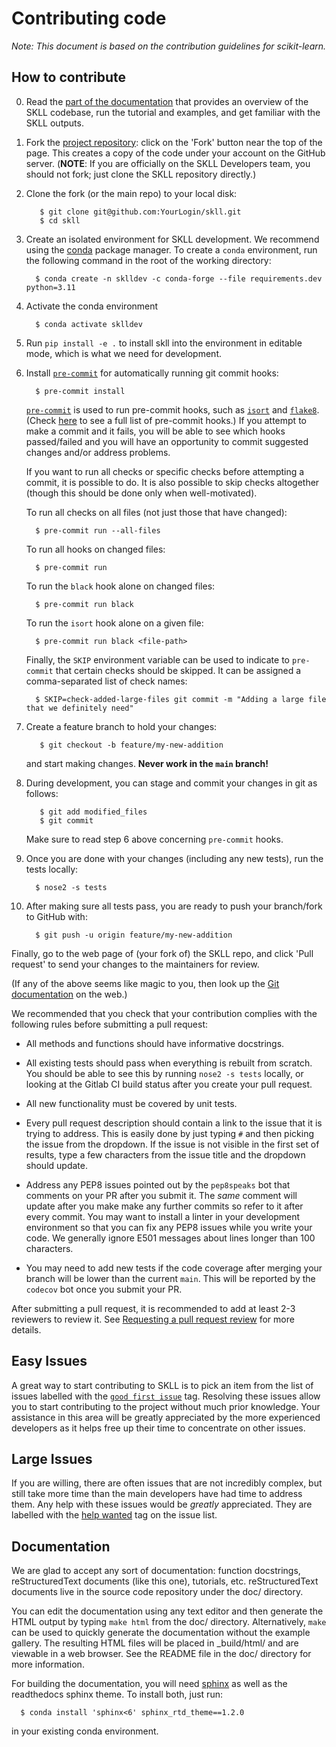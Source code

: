 
Contributing code
=================

*Note: This document is based on the contribution guidelines for scikit-learn.*

How to contribute
-----------------

0. Read the [part of the documentation](https://skll.readthedocs.io/en/latest/contributing.html) that provides an overview of the SKLL codebase, run the tutorial and examples, and get familiar with the SKLL outputs.

1. Fork the [project repository](http://github.com/EducationalTestingService/skll/): click on the 'Fork' button near the top of the page. This creates
   a copy of the code under your account on the GitHub server. (**NOTE**: If you are officially on the SKLL Developers team, you should not fork; just clone the SKLL repository directly.)

2. Clone the fork (or the main repo) to your local disk:

          $ git clone git@github.com:YourLogin/skll.git
          $ cd skll

3. Create an isolated environment for SKLL development. We recommend using the [conda](https://conda.io/en/latest/) package manager. To create a `conda` environment, run the following command in the root of the working directory:

         $ conda create -n sklldev -c conda-forge --file requirements.dev python=3.11

4. Activate the conda environment

         $ conda activate sklldev

5. Run `pip install -e .` to install skll into the environment in editable mode,
   which is what we need for development.

6. Install [`pre-commit`](https://pre-commit.com/) for automatically running git commit hooks:

         $ pre-commit install

   [`pre-commit`](https://pre-commit.com/) is used to run pre-commit
   hooks, such as [`isort`](https://pycqa.github.io/isort/) and
   [`flake8`](https://flake8.pycqa.org/en/latest/). (Check
   [here](./.pre-commit-config.yaml) to see a full list of pre-commit
   hooks.) If you attempt to make a commit and it fails, you will be
   able to see which hooks passed/failed and you will have an
   opportunity to commit suggested changes and/or address problems.

   If you want to run all checks or specific checks before attempting a
   commit, it is possible to do. It is also possible to skip checks
   altogether (though this should be done only when well-motivated).

   To run all checks on all files (not just those that have changed):

         $ pre-commit run --all-files

   To run all hooks on changed files:

         $ pre-commit run

   To run the `black` hook alone on changed files:

         $ pre-commit run black

   To run the `isort` hook alone on a given file:

         $ pre-commit run black <file-path>

   Finally, the `SKIP` environment variable can be used to indicate to
   `pre-commit` that certain checks should be skipped. It can be
   assigned a comma-separated list of check names:

         $ SKIP=check-added-large-files git commit -m "Adding a large file that we definitely need"

7. Create a feature branch to hold your changes:

          $ git checkout -b feature/my-new-addition

   and start making changes. **Never work in the ``main`` branch!**

8. During development, you can stage and commit your changes in git as follows:

          $ git add modified_files
          $ git commit

   Make sure to read step 6 above concerning `pre-commit` hooks.

9. Once you are done with your changes (including any new tests), run the tests
   locally:

         $ nose2 -s tests

10. After making sure all tests pass, you are ready to push your branch/fork to GitHub with:

          $ git push -u origin feature/my-new-addition

Finally, go to the web page of (your fork of) the SKLL repo,
and click 'Pull request' to send your changes to the maintainers for
review.

(If any of the above seems like magic to you, then look up the
[Git documentation](http://git-scm.com/documentation) on the web.)

We recommended that you check that your contribution complies with the
following rules before submitting a pull request:

- All methods and functions should have informative docstrings.

- All existing tests should pass when everything is rebuilt from scratch. You
should be able to see this by running ``nose2 -s tests`` locally, or looking at
the Gitlab CI build status after you create your pull request.

- All new functionality must be covered by unit tests.

- Every pull request description should contain a link to the issue that it is
trying to address. This is easily done by just typing `#` and then picking the
issue from the dropdown. If the issue is not visible in the first set of
results, type a few characters from the issue title and the dropdown should
update.

- Address any PEP8 issues pointed out by the `pep8speaks` bot that comments on
your PR after you submit it. The *same* comment will update after you make make
any further commits so refer to it after every commit. You may want to install
a linter in your development environment so that you can fix any PEP8 issues
while you write your code. We generally ignore E501 messages about lines longer
than 100 characters.

- You may need to add new tests if the code coverage after merging your branch
will be lower than the current `main`. This will be reported by the `codecov`
bot once you submit your PR.

After submitting a pull request, it is recommended to add at least 2-3 reviewers to
review it. See [Requesting a pull request
review](https://help.github.com/en/articles/requesting-a-pull-request-review)
for more details.


Easy Issues
-----------

A great way to start contributing to SKLL is to pick an item
from the list of issues labelled with the [`good first issue`](https://github.com/EducationalTestingService/skll/labels/good%20first%20issue)
tag. Resolving these issues allow you to start contributing to the project
without much prior knowledge. Your assistance in this area will be greatly
appreciated by the more experienced developers as it helps free up their time
to concentrate on other issues.

Large Issues
------------

If you are willing, there are often issues that are not incredibly
complex, but still take more time than the main developers have had
time to address them.  Any help with these issues would be *greatly*
appreciated.  They are labelled with the [help wanted](https://github.com/EducationalTestingService/skll/labels/help%20wanted)
tag on the issue list.


Documentation
-------------

We are glad to accept any sort of documentation: function docstrings,
reStructuredText documents (like this one), tutorials, etc.
reStructuredText documents live in the source code repository under the
doc/ directory.

You can edit the documentation using any text editor and then generate
the HTML output by typing ``make html`` from the doc/ directory.
Alternatively, ``make`` can be used to quickly generate the
documentation without the example gallery. The resulting HTML files will
be placed in _build/html/ and are viewable in a web browser. See the
README file in the doc/ directory for more information.

For building the documentation, you will need [sphinx](http://sphinx.pocoo.org/) as well as the readthedocs sphinx theme. To install both, just run:

      $ conda install 'sphinx<6' sphinx_rtd_theme==1.2.0

in your existing conda environment.
